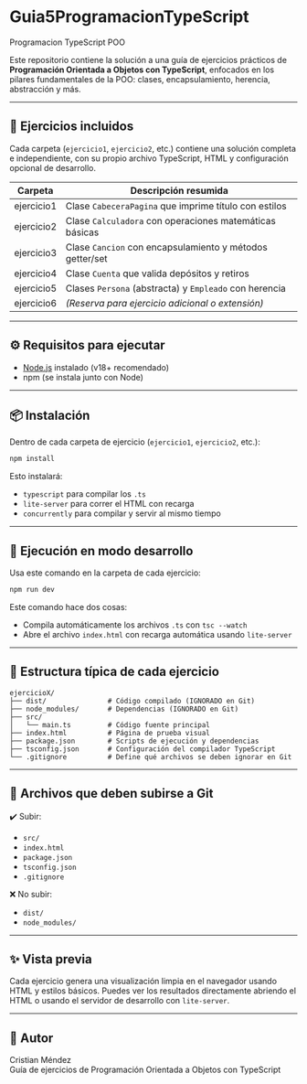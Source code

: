 # Guia5ProgramacionTypeScript
Programacion TypeScript POO

Este repositorio contiene la solución a una guía de ejercicios prácticos de **Programación Orientada a Objetos con TypeScript**, enfocados en los pilares fundamentales de la POO: clases, encapsulamiento, herencia, abstracción y más.

---

## 📘 Ejercicios incluidos

Cada carpeta (`ejercicio1`, `ejercicio2`, etc.) contiene una solución completa e independiente, con su propio archivo TypeScript, HTML y configuración opcional de desarrollo.

| Carpeta       | Descripción resumida                                     |
|--------------|-----------------------------------------------------------|
| ejercicio1    | Clase `CabeceraPagina` que imprime título con estilos    |
| ejercicio2    | Clase `Calculadora` con operaciones matemáticas básicas  |
| ejercicio3    | Clase `Cancion` con encapsulamiento y métodos getter/set |
| ejercicio4    | Clase `Cuenta` que valida depósitos y retiros            |
| ejercicio5    | Clases `Persona` (abstracta) y `Empleado` con herencia   |
| ejercicio6    | *(Reserva para ejercicio adicional o extensión)*         |

---

## ⚙️ Requisitos para ejecutar

- [Node.js](https://nodejs.org/) instalado (v18+ recomendado)
- npm (se instala junto con Node)

---

## 📦 Instalación

Dentro de cada carpeta de ejercicio (`ejercicio1`, `ejercicio2`, etc.):

```bash
npm install
```

Esto instalará:
- `typescript` para compilar los `.ts`
- `lite-server` para correr el HTML con recarga
- `concurrently` para compilar y servir al mismo tiempo

---

## 🚀 Ejecución en modo desarrollo

Usa este comando en la carpeta de cada ejercicio:

```bash
npm run dev
```

Este comando hace dos cosas:
- Compila automáticamente los archivos `.ts` con `tsc --watch`
- Abre el archivo `index.html` con recarga automática usando `lite-server`

---

## 📁 Estructura típica de cada ejercicio

```
ejercicioX/
├── dist/               # Código compilado (IGNORADO en Git)
├── node_modules/       # Dependencias (IGNORADO en Git)
├── src/
│   └── main.ts         # Código fuente principal
├── index.html          # Página de prueba visual
├── package.json        # Scripts de ejecución y dependencias
├── tsconfig.json       # Configuración del compilador TypeScript
└── .gitignore          # Define qué archivos se deben ignorar en Git
```

---

## 🧾 Archivos que deben subirse a Git

✔️ Subir:
- `src/`
- `index.html`
- `package.json`
- `tsconfig.json`
- `.gitignore`

❌ No subir:
- `dist/`
- `node_modules/`

---

## ✨ Vista previa

Cada ejercicio genera una visualización limpia en el navegador usando HTML y estilos básicos. Puedes ver los resultados directamente abriendo el HTML o usando el servidor de desarrollo con `lite-server`.

---

## 🧠 Autor

Cristian Méndez  
Guía de ejercicios de Programación Orientada a Objetos con TypeScript
